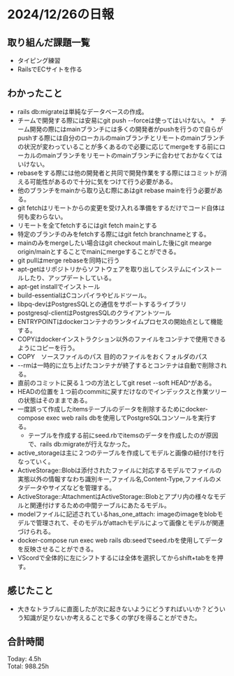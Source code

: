 # 2024/12/26の日報
## 取り組んだ課題一覧
* タイピング練習
*  RailsでECサイトを作る
## わかったこと
* rails db:migrateは単純なデータベースの作成。
* チームで開発する際には安易にgit push --forceは使ってはいけない。
*　チーム開発の際にはmainブランチには多くの開発者がpushを行うので自らがpushする際には自分のローカルのmainブランチとリモートのmainブランチの状況が変わっていることが多くあるので必要に応じてmergeをする前にローカルのmainブランチをリモートのmainブランチに合わせておかなくてはいけない。
*  rebaseをする際には他の開発者と共同で開発作業をする際にはコミットが消える可能性があるので十分に気をつけて行う必要がある。
  *  他のブランチをmainから取り込む際にあはgit rebase mainを行う必要がある。
*  git fetchはリモートからの変更を受け入れる準備をするだけでコード自体は何も変わらない。
  *  リモートを全てfetchするにはgit fetch mainとする
  *  特定のブランチのみをfetchする際にはgit fetch branchnameとする。
  *  mainのみをmergeしたい場合はgit checkout mainした後にgit mearge origin/mainとすることでmainにmergeすることができる。
* git pullはmerge rebaseを同時に行う
*   apt-getはリポジトリからソフトウェアを取り出してシステムにインストールしたり、アップデートしている。
  *  apt-get installでインストール
  *  build-essentialはCコンパイラやビルドツール。
  *  libpq-devはPostgresSQLとの通信をサポートするライブラリ
  *  postgresql-clientはPostgresSQLのクライアントツール
*  ENTRYPOINTはdockerコンテナのランタイムプロセスの開始点として機能する。
*  COPYはdockerインストラクション以外のファイルをコンテナで使用できるようにコピーを行う。
  *  COPY　ソースファイルのパス 目的のファイルをおくフォルダのパス
*  --rmは一時的に立ち上げたコンテナが終了するとコンテナは自動で削除される。
*  直前のコミットに戻る１つの方法としてgit reset --soft HEAD^がある。
  *  HEADの位置を１つ前のcommitに戻すだけなのでインデックスと作業ツリーの状態はそのままである。
* 一度誤って作成したitemsテーブルのデータを削除するためにdocker-compose exec web rails dbを使用してPostgreSQLコンソールを実行する。
  *  テーブルを作成する前にseed.rbでitemsのデータを作成したのが原因で、rails db:migrateが行えなかった。
*  active_storageは主に２つのテーブルを作成してモデルと画像の紐付けを行なっていく。
  *  ActiveStorage::Blobは添付されたファイルに対応するモデルでファイルの実態以外の情報すなわち識別キー,ファイル名,Content-Type,ファイルのメタデータやサイズなどを管理する。
  *  ActiveStorage::AttachmentはActiveStorage::Blobとアプリ内の様々なモデルと関連付けするための中間テーブルにあたるモデル。
* modelファイルに記述されているhas_one_attach: imageのimageをblobモデルで管理されて、そのモデルがattachモデルによって画像とモデルが関連づけられる。
* docker-compose run exec web rails db:seedでseed.rbを使用してデータを反映させることができる。
* VScordで全体的に左にシフトするには全体を選択してからshift+tabをを押す。                      
## 感じたこと
* 大きなトラブルに直面したが次に起きないようにどうすればいいか？どういう知識が足りないか考えることで多くの学びを得ることができた。

## 合計時間  
Today: 4.5h<br>
Total: 988.25h
